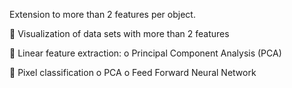 
Extension to more than 2 features per object.

 Visualization of data sets with more than 2 features

 Linear feature extraction:
    o Principal Component Analysis (PCA)

 Pixel classification
    o PCA
    o Feed Forward Neural Network

